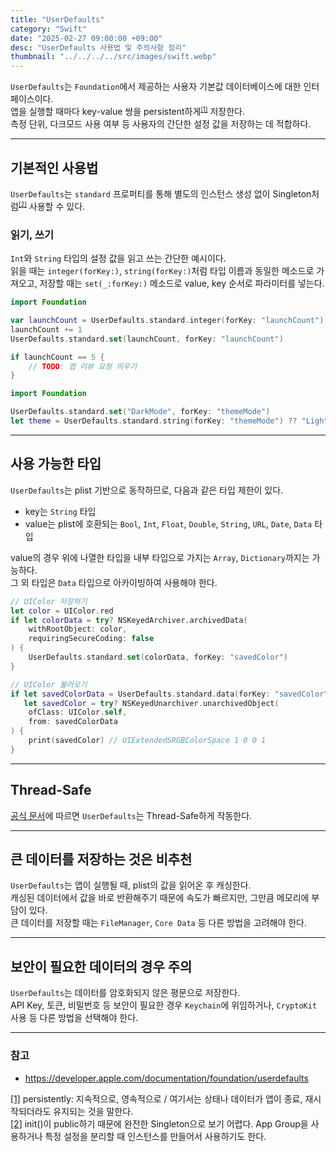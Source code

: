 ```yaml
---
title: "UserDefaults"
category: "Swift"
date: "2025-02-27 09:00:00 +09:00"
desc: "UserDefaults 사용법 및 주의사항 정리"
thumbnail: "../../../../src/images/swift.webp"
---
```


`UserDefaults`는 `Foundation`에서 제공하는 사용자 기본값 데이터베이스에 대한 인터페이스이다.<br>
앱을 실행할 때마다 key-value 쌍을 persistent하게<small><sup><a name="fn1" href="#rfn1">[1]</a></sup></small> 저장한다.<br>
측정 단위, 다크모드 사용 여부 등 사용자의 간단한 설정 값을 저장하는 데 적합하다.

---

## 기본적인 사용법

`UserDefaults`는 `standard` 프로퍼티를 통해 별도의 인스턴스 생성 없이 Singleton처럼<small><sup><a name="fn2" href="#rfn2">[2]</a></sup></small> 사용할 수 있다.

### 읽기, 쓰기

`Int`와 `String` 타입의 설정 값을 읽고 쓰는 간단한 예시이다.<br>
읽을 때는 `integer(forKey:)`, `string(forKey:)`처럼 타입 이름과 동일한 메소드로 가져오고,
저장할 때는 `set(_:forKey:)` 메소드로 value, key 순서로 파라미터를 넣는다.

```swift
import Foundation

var launchCount = UserDefaults.standard.integer(forKey: "launchCount")
launchCount += 1
UserDefaults.standard.set(launchCount, forKey: "launchCount")

if launchCount == 5 {
    // TODO: 앱 리뷰 요청 띄우기
}
```

```swift
import Foundation

UserDefaults.standard.set("DarkMode", forKey: "themeMode")
let theme = UserDefaults.standard.string(forKey: "themeMode") ?? "LightMode"
```

---

## 사용 가능한 타입

`UserDefaults`는 plist 기반으로 동작하므로, 다음과 같은 타입 제한이 있다.

* key는 `String` 타입
* value는 plist에 호환되는 `Bool`, `Int`, `Float`, `Double`, `String`, `URL`, `Date`, `Data` 타입

value의 경우 위에 나열한 타입을 내부 타입으로 가지는 `Array`, `Dictionary`까지는 가능하다.<br>
그 외 타입은 `Data` 타입으로 아카이빙하여 사용해야 한다.

```swift
// UIColor 저장하기
let color = UIColor.red
if let colorData = try? NSKeyedArchiver.archivedData(
    withRootObject: color,
    requiringSecureCoding: false
) {
    UserDefaults.standard.set(colorData, forKey: "savedColor")
}

// UIColor 불러오기
if let savedColorData = UserDefaults.standard.data(forKey: "savedColor"),
   let savedColor = try? NSKeyedUnarchiver.unarchivedObject(
    ofClass: UIColor.self,
    from: savedColorData
) {
    print(savedColor) // UIExtendedSRGBColorSpace 1 0 0 1
}
```

---

## Thread-Safe

[공식 문서](https://developer.apple.com/documentation/foundation/userdefaults)에 따르면 `UserDefaults`는 Thread-Safe하게 작동한다.

---

## 큰 데이터를 저장하는 것은 비추천

`UserDefaults`는 앱이 실행될 때, plist의 값을 읽어온 후 캐싱한다.<br>
캐싱된 데이터에서 값을 바로 반환해주기 때문에 속도가 빠르지만, 그만큼 메모리에 부담이 있다.<br>
큰 데이터를 저장할 때는 `FileManager`, `Core Data` 등 다른 방법을 고려해야 한다.

---

## 보안이 필요한 데이터의 경우 주의

`UserDefaults`는 데이터를 암호화되지 않은 평문으로 저장한다.<br>
API Key, 토큰, 비밀번호 등 보안이 필요한 경우 `Keychain`에 위임하거나, `CryptoKit` 사용 등 다른 방법을 선택해야 한다.

---

### 참고

- https://developer.apple.com/documentation/foundation/userdefaults

<a name="rfn1" href="#fn1">[1]</a> persistently: 지속적으로, 영속적으로 / 여기서는 상태나 데이터가 앱이 종료, 재시작되더라도 유지되는 것을 말한다.<br>
<a name="rfn2" href="#fn2">[2]</a> init()이 public하기 때문에 완전한 Singleton으로 보기 어렵다. App Group을 사용하거나 특정 설정을 분리할 때 인스턴스를 만들어서 사용하기도 한다.
